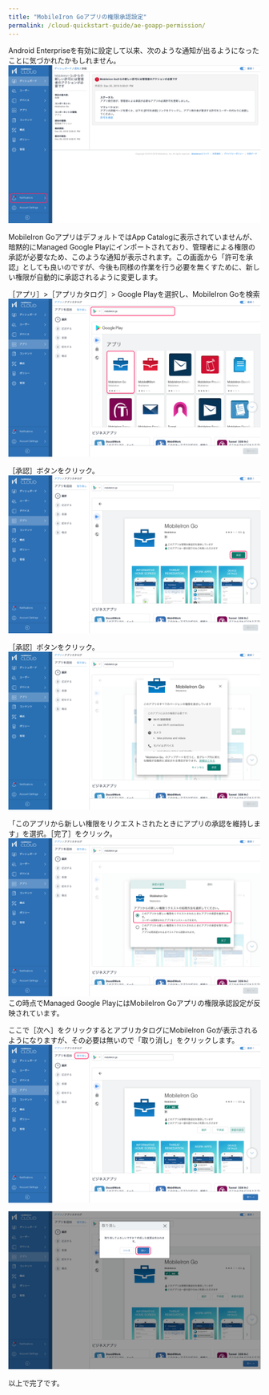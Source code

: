 ```yaml
---
title: "MobileIron Goアプリの権限承認設定"
permalink: /cloud-quickstart-guide/ae-goapp-permission/
---
```


Android Enterpriseを有効に設定して以来、次のような通知が出るようになったことに気づかれたかもしれません。  
![](/assets/cloud-quickstart-guide/images/F07A057F-8584-4AED-8BFF-1E94F2C67526.png)

MobileIron GoアプリはデフォルトではApp Catalogに表示されていませんが、暗黙的にManaged Google Playにインポートされており、管理者による権限の承認が必要なため、このような通知が表示されます。この画面から「許可を承認」としても良いのですが、今後も同様の作業を行う必要を無くすために、新しい権限が自動的に承認されるように変更します。

［アプリ］>［アプリカタログ］> Google Playを選択し、MobileIron Goを検索  
![](/assets/cloud-quickstart-guide/images/FDA47D4A-1024-4C51-98CB-FCCE34211923.png)

［承認］ボタンをクリック。
![](/assets/cloud-quickstart-guide/images/4E5C04BA-CBE4-47BD-A3D1-826955D34B3A.png)

［承認］ボタンをクリック。
![](/assets/cloud-quickstart-guide/images/F7EEDA93-8881-4AFB-8E16-96A410A81C49.png)

「このアプリから新しい権限をリクエストされたときにアプリの承認を維持します」を選択。［完了］をクリック。  
![](/assets/cloud-quickstart-guide/images/F55DADFC-201C-41D6-9B2D-B2521B6D6E9C.png)  
この時点でManaged Google PlayにはMobileIron Goアプリの権限承認設定が反映されています。

ここで［次へ］をクリックするとアプリカタログにMobileIron Goが表示されるようになりますが、その必要は無いので「取り消し」をクリックします。  
![](/assets/cloud-quickstart-guide/images/1667D943-BB16-4F14-9B9D-E727CE889E1B.png)

![](/assets/cloud-quickstart-guide/images/6C9BE6F8-3AFA-40CC-8424-8305F65C1BB8.png)

以上で完了です。
